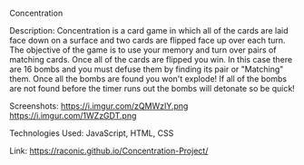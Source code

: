 Concentration

Description: Concentration is a card game in which all of the cards are laid face down on a surface and two cards are flipped face up over each turn. The objective of the game is to use your memory and turn over pairs of matching cards. Once all of the cards are flipped you win.
In this case there are 16 bombs and you must defuse them by finding its pair or "Matching" them. Once all the bombs are found you won't explode! If all of the bombs are not found before the timer runs out the bombs will detonate so be quick!

Screenshots: https://i.imgur.com/zQMWzIY.png https://i.imgur.com/1WZzGDT.png

Technologies Used: JavaScript, HTML, CSS

Link: https://raconic.github.io/Concentration-Project/
